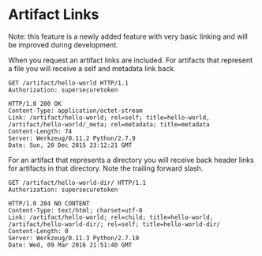 Artifact Links
==============

Note: this feature is a newly added feature with very basic linking and will be improved during development.

When you request an artifact links are included. For artifacts that represent a file you will receive a self and metadata link back.

    GET /artifact/hello-world HTTP/1.1
    Authorization: supersecuretoken

    HTTP/1.0 200 OK
    Content-Type: application/octet-stream
    Link: /artifact/hello-world; rel=self; title=hello-world, /artifact/hello-world/_meta; rel=metadata; title=metadata
    Content-Length: 74
    Server: Werkzeug/0.11.2 Python/2.7.9
    Date: Sun, 20 Dec 2015 23:12:21 GMT


For an artifact that represents a directory you will receive back header links for artifacts in that directory. Note the trailing forward slash.

    GET /artifact/hello-world-dir/ HTTP/1.1
    Authorization: supersecuretoken

    HTTP/1.0 204 NO CONTENT
    Content-Type: text/html; charset=utf-8
    Link: /artifact/hello-world; rel=child; title=hello-world, /artifact/hello-world-dir/; rel=self; title=hello-world-dir/
    Content-Length: 0
    Server: Werkzeug/0.11.3 Python/2.7.10
    Date: Wed, 09 Mar 2016 21:51:40 GMT

